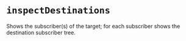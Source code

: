 # `inspectDestinations`

Shows the subscriber(s) of the target; for each subscriber shows the destination subscriber tree.
